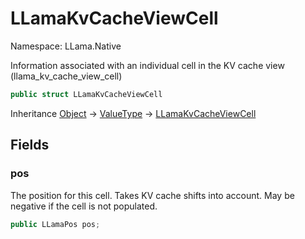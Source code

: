 # LLamaKvCacheViewCell

Namespace: LLama.Native

Information associated with an individual cell in the KV cache view (llama_kv_cache_view_cell)

```csharp
public struct LLamaKvCacheViewCell
```

Inheritance [Object](https://docs.microsoft.com/en-us/dotnet/api/system.object) → [ValueType](https://docs.microsoft.com/en-us/dotnet/api/system.valuetype) → [LLamaKvCacheViewCell](./llama.native.llamakvcacheviewcell.md)

## Fields

### **pos**

The position for this cell. Takes KV cache shifts into account.
 May be negative if the cell is not populated.

```csharp
public LLamaPos pos;
```
